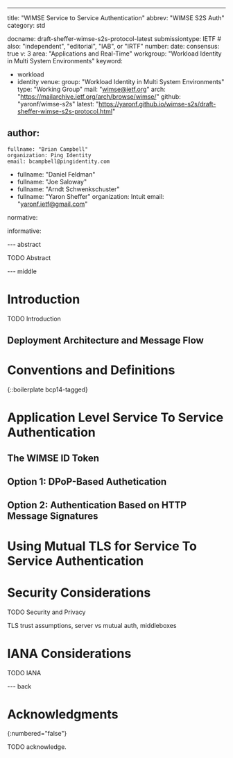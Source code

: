 ---
title: "WIMSE Service to Service Authentication"
abbrev: "WIMSE S2S Auth"
category: std

docname: draft-sheffer-wimse-s2s-protocol-latest
submissiontype: IETF  # also: "independent", "editorial", "IAB", or "IRTF"
number:
date:
consensus: true
v: 3
area: "Applications and Real-Time"
workgroup: "Workload Identity in Multi System Environments"
keyword:
 - workload
 - identity
venue:
  group: "Workload Identity in Multi System Environments"
  type: "Working Group"
  mail: "wimse@ietf.org"
  arch: "https://mailarchive.ietf.org/arch/browse/wimse/"
  github: "yaronf/wimse-s2s"
  latest: "https://yaronf.github.io/wimse-s2s/draft-sheffer-wimse-s2s-protocol.html"

author:
 -
    fullname: "Brian Campbell"
    organization: Ping Identity
    email: bcampbell@pingidentity.com
 -
    fullname: "Daniel Feldman"
 -
    fullname: "Joe Saloway"
 -
    fullname: "Arndt Schwenkschuster"
 -
    fullname: "Yaron Sheffer"
    organization: Intuit
    email: "yaronf.ietf@gmail.com"

normative:

informative:


--- abstract

TODO Abstract


--- middle

# Introduction

TODO Introduction

## Deployment Architecture and Message Flow

# Conventions and Definitions

{::boilerplate bcp14-tagged}

# Application Level Service To Service Authentication

## The WIMSE ID Token

## Option 1: DPoP-Based Authetication

## Option 2: Authentication Based on HTTP Message Signatures

# Using Mutual TLS for Service To Service Authentication

# Security Considerations

TODO Security and Privacy

TLS trust assumptions, server vs mutual auth, middleboxes

# IANA Considerations

TODO IANA


--- back

# Acknowledgments
{:numbered="false"}

TODO acknowledge.
